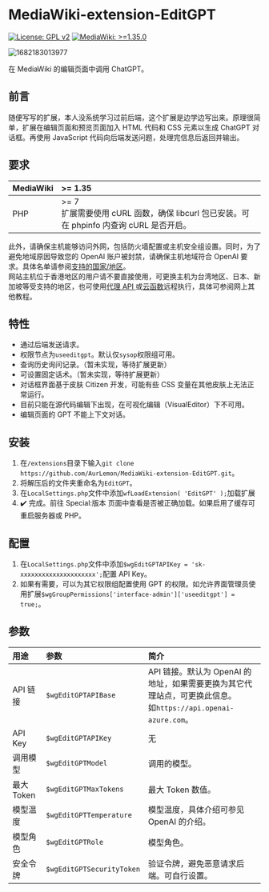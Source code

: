 # MediaWiki-extension-EditGPT
[![License: GPL v2](https://img.shields.io/badge/License-GPLv2-blue.svg?style=flat-square&logo=GNU)](https://www.gnu.org/licenses/gpl-2.0) [![MediaWiki: >=1.35.0](https://img.shields.io/badge/MediaWiki-%3E%3D1.35.0-%2336c?style=flat-square&logo=Wikipedia)](https://www.mediawiki.org)

![1682183013977](https://user-images.githubusercontent.com/67463076/233797285-cd138313-97e9-48f0-9be9-d7c1c930dd24.png)

在 MediaWiki 的编辑页面中调用 ChatGPT。

## 前言
随便写写的扩展，本人没系统学习过前后端，这个扩展是边学边写出来。原理很简单，扩展在编辑页面和预览页面加入 HTML 代码和 CSS 元素以生成 ChatGPT 对话框。再使用 JavaScript 代码向后端发送问题，处理完信息后返回并输出。

## 要求
| MediaWiki | >= 1.35 |
| :- | :- |
|  PHP | >= 7<br>扩展需要使用 cURL 函数，确保 libcurl 包已安装。可在 phpinfo 内查询 cURL 是否开启。|

此外，请确保主机能够访问外网，包括防火墙配置或主机安全组设置。同时，为了避免地域原因导致您的 OpenAI 账户被封禁，请确保主机地域符合 OpenAI 要求。具体名单请参阅[支持的国家/地区](https://platform.openai.com/docs/supported-countries)。<br>网站主机位于香港地区的用户请不要直接使用，可更换主机为台湾地区、日本、新加坡等受支持的地区，也可使用[代理 API ](https://www.openai-asia.com/)或[云函数](https://cloud.tencent.com/product/scf)远程执行，具体可参阅网上其他教程。

## 特性
* 通过后端发送请求。
* 权限节点为`useeditgpt`。默认仅`sysop`权限组可用。
* 查询历史询问记录。（暂未实现，等待扩展更新）
* 可设置固定话术。（暂未实现，等待扩展更新）
* 对话框界面基于皮肤 Citizen 开发，可能有些 CSS 变量在其他皮肤上无法正常运行。
* 目前只能在源代码编辑下出现，在可视化编辑（VisualEditor）下不可用。
* 编辑页面的 GPT 不能上下文对话。

## 安装
1. 在`/extensions`目录下输入`git clone https://github.com/AurLemon/MediaWiki-extension-EditGPT.git`。
2. 将解压后的文件夹重命名为`EditGPT`。
3. 在`LocalSettings.php`文件中添加`wfLoadExtension( 'EditGPT' );`加载扩展
4. ✔️ 完成。前往 Special:版本 页面中查看是否被正确加载。如果启用了缓存可重启服务器或 PHP。

## 配置
1. 在`LocalSettings.php`文件中添加`$wgEditGPTAPIKey = 'sk-xxxxxxxxxxxxxxxxxxxxx';`配置 API Key。
2. 如果有需要，可以为其它权限组配置使用 GPT 的权限。如允许界面管理员使用扩展`$wgGroupPermissions['interface-admin']['useeditgpt'] = true;`。

## 参数
| 用途 | 参数 | 简介 |
| :- | :- | :- |
| API 链接 | `$wgEditGPTAPIBase` | API 链接。默认为 OpenAI 的地址，如果需要更换为其它代理站点，可更换此信息。<br>如`https://api.openai-azure.com`。 |
| API Key | `$wgEditGPTAPIKey` | 无
| 调用模型 | `$wgEditGPTModel` | 调用的模型。 |
| 最大 Token | `$wgEditGPTMaxTokens` | 最大 Token 数值。 |
| 模型温度 | `$wgEditGPTTemperature` | 模型温度，具体介绍可参见 OpenAI 的介绍。 |
| 模型角色 | `$wgEditGPTRole` | 模型角色。 |
| 安全令牌 | `$wgEditGPTSecurityToken` | 验证令牌，避免恶意请求后端。可自行设置。 |
